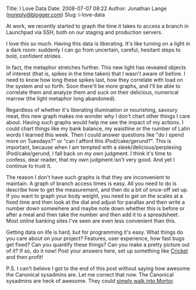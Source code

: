 Title: I Love Data
Date: 2008-07-07 08:22
Author: Jonathan Lange (noreply@blogger.com)
Slug: i-love-data

At work, we recently started to graph the time it takes to access a
branch in Launchpad via SSH, both on our staging and production
servers.  
  
I love this so much. Having this data is <span>liberating</span>. It's
like turning on a light in a dark room: suddenly I can go from
uncertain, careful, hesitant steps to bold, confident strides.  
  
In fact, the metaphor stretches further. This new light has revealed
objects of interest (that is, spikes in the time taken) that I wasn't
aware of before. I need to know how long these spikes last, how they
correlate with load on the system and so forth. Soon there'll be more
graphs, and I'll be able to correlate them and analyze them and suck on
their delicious, numerical marrow (the light metaphor long abandoned).  
  
Regardless of whether it's liberating illumination or nourishing,
savoury meat, this new graph makes me wonder why I don't chart other
things I care about. Having such graphs would help me see the
<span>impact</span> of my actions. I could chart things like my bank
balance, my waistline or the number of Latin words I learned this week.
Then I could answer questions like "do I spend more on Tuesdays?" or
"can I afford this iPod/cake/gerund?". This is important, because when I
am tempted with a sleek/delicious/perplexing iPod/cake/gerund, I fall
back on my own judgment. I think it's time to confess, dear reader, that
my own judgment isn't very good. And yet I continue to trust it.  
  
The reason I don't have such graphs is that they are inconvenient to
maintain. A graph of branch access times is <span>easy</span>. All you
need to do is describe how to get the measurement, and then do a bit of
once-off set up. If you want to graph your body weight, you need to get
on the scales at a fixed time and then look at the dial and adjust for
parallax and then write a number down somewhere and maybe note down
whether this is before or after a meal and then take the number and then
add it to a spreadsheet. Most online banking sites I've seen are even
<span>less</span> convenient than this.  
  
Getting data on life is hard, but for programming it's easy. What things
do you care about on your project? Features, user experience, how fast
bugs get fixed? Can you quantify these things? Can you make a pretty
picture out of it? If so, do it now! Post your answers here, set up
something like<span></span> [Cricket](http://cricket.sourceforge.net/)
and then profit!  
  
P.S. I can't believe I got to the end of this post without saying how
awesome the Canonical sysadmins are. Let me correct that now. The
Canonical sysadmins are heck of awesome. They could [simply walk into
Mortor](http://cdn-www.i-am-bored.com/media/95709_mordoranim8.gif).

